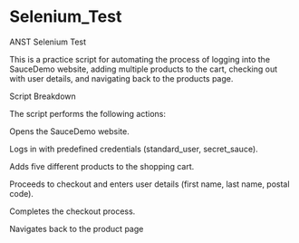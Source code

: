 # Selenium_Test

ANST Selenium Test

This is a practice script for automating the process of logging into the SauceDemo website, adding multiple products to the cart, checking out with user details, and navigating back to the products page.

Script Breakdown

The script performs the following actions:

Opens the SauceDemo website.

Logs in with predefined credentials (standard_user, secret_sauce).

Adds five different products to the shopping cart.

Proceeds to checkout and enters user details (first name, last name, postal code).

Completes the checkout process.

Navigates back to the product page
